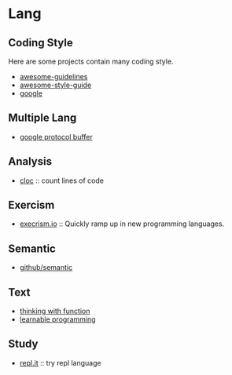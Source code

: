 # Lang

## Coding Style

Here are some projects contain many coding style.

- [awesome-guidelines](https://github.com/Kristories/awesome-guidelines)
- [awesome-style-guide](https://github.com/kciter/awesome-style-guide)
- [google](https://github.com/google/styleguide)

## Multiple Lang

- [google protocol buffer](https://developers.google.com/protocol-buffers/)

## Analysis

- [cloc](https://github.com/AlDanial/cloc) :: count lines of code

## Exercism

- [execrism.io](https://github.com/exercism/exercism.io) :: Quickly ramp up in new programming languages.

## Semantic
- [github/semantic](https://github.com/github/semantic)

## Text

- [thinking with function](https://github.com/jwiegley/thinking-with-functions)
- [learnable programming](http://worrydream.com/#!/LearnableProgramming)

## Study
- [repl.it](https://repl.it/) :: try repl language
